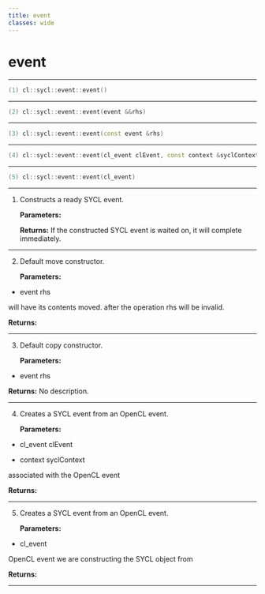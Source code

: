 ```yaml
---
title: event
classes: wide
---
```

# event

---

```cpp
(1) cl::sycl::event::event()
```

---

```cpp
(2) cl::sycl::event::event(event &&rhs)
```

---

```cpp
(3) cl::sycl::event::event(const event &rhs)
```

---

```cpp
(4) cl::sycl::event::event(cl_event clEvent, const context &syclContext)
```

---

```cpp
(5) cl::sycl::event::event(cl_event)
```

---

1. Constructs a ready SYCL event. 

   **Parameters:**

   **Returns:** If the constructed SYCL event is waited on, it will complete immediately. 

---

2. Default move constructor. 

   **Parameters:**

  * event rhs

   will have its contents moved. after the operation rhs will be invalid. 

   **Returns:** 

---

3. Default copy constructor. 

   **Parameters:**

  * event rhs

   

   **Returns:** No description.

---

4. Creates a SYCL event from an OpenCL event. 

   **Parameters:**

  * cl_event clEvent

   

  * context syclContext

   associated with the OpenCL event 

   **Returns:** 

---

5. Creates a SYCL event from an OpenCL event. 

   **Parameters:**

  * cl_event 

   OpenCL event we are constructing the SYCL object from 

   **Returns:** 

---

